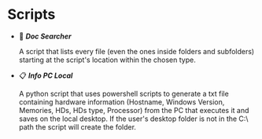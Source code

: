 # Scripts
* :file_folder: _**Doc Searcher**_

  A script that lists every file (even the ones inside folders and subfolders) starting at the script's location within the chosen type.

* :clipboard: _**Info PC Local**_

  A python script that uses powershell scripts to generate a txt file containing hardware information (Hostname, Windows Version, Memories, HDs, HDs type, Processor) from the PC that executes it and saves on the local desktop. If the user's desktop folder is not in the C:\ path the script will create the folder.

